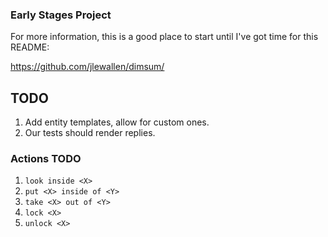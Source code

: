 ### Early Stages Project

For more information, this is a good place to start until I've got time for this README:

https://github.com/jlewallen/dimsum/

## TODO

1. Add entity templates, allow for custom ones.
2. Our tests should render replies.

### Actions TODO

1. ```look inside <X>```
2. ```put <X> inside of <Y>```
3. ```take <X> out of <Y>```
4. ```lock <X>```
5. ```unlock <X>```